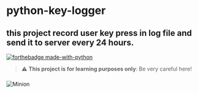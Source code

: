 # python-key-logger
## this project record user key press in log file and send it to server every 24 hours.

[![forthebadge made-with-python](http://ForTheBadge.com/images/badges/made-with-python.svg)](https://www.python.org/)
> :warning: **This project is for learning purposes only**: Be very careful here!
### [](https://github.com/markdown-it/markdown-it-abbr)
![Minion](https://octodex.github.com/images/minion.png)
